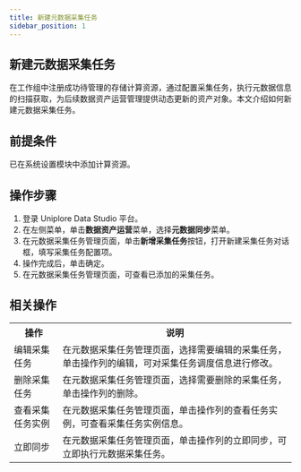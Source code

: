 ```yaml
---
title: 新建元数据采集任务
sidebar_position: 1
---
```


## 新建元数据采集任务
在工作组中注册成功待管理的存储计算资源，通过配置采集任务，执行元数据信息的扫描获取，为后续数据资产运营管理提供动态更新的资产对象。本文介绍如何新建元数据采集任务。

## 前提条件
已在系统设置模块中添加计算资源。


## 操作步骤
1. 登录 Uniplore Data Studio 平台。
2. 在左侧菜单，单击**数据资产运营**菜单，选择**元数据同步**菜单。
3. 在元数据采集任务管理页面，单击**新增采集任务**按钮，打开新建采集任务对话框，填写采集任务配置项。
4. 操作完成后，单击确定。
5. 在元数据采集任务管理页面，可查看已添加的采集任务。

## 相关操作

<table>
    <tr>
        <th>操作</th>
        <th>说明</th>
    </tr>
    <tr>
        <td>编辑采集任务</td>
        <td>在元数据采集任务管理页面，选择需要编辑的采集任务，单击操作列的编辑，可对采集任务调度信息进行修改。</td>
    </tr>
    <tr>
        <td>删除采集任务</td>
        <td>在元数据采集任务管理页面，选择需要删除的采集任务，单击操作列的删除。</td>
    </tr>
    <tr>
        <td>查看采集任务实例</td>
        <td>在元数据采集任务管理页面，单击操作列的查看任务实例，可查看采集任务实例信息。</td>
    </tr>
    <tr>
        <td>立即同步</td>
        <td>在元数据采集任务管理页面，单击操作列的立即同步，可立即执行元数据采集任务。</td>
    </tr>
</table>